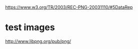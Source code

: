 https://www.w3.org/TR/2003/REC-PNG-20031110/#5DataRep


# test images
http://www.libpng.org/pub/png/